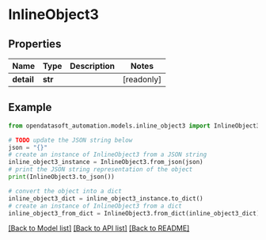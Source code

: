 # InlineObject3


## Properties

Name | Type | Description | Notes
------------ | ------------- | ------------- | -------------
**detail** | **str** |  | [readonly] 

## Example

```python
from opendatasoft_automation.models.inline_object3 import InlineObject3

# TODO update the JSON string below
json = "{}"
# create an instance of InlineObject3 from a JSON string
inline_object3_instance = InlineObject3.from_json(json)
# print the JSON string representation of the object
print(InlineObject3.to_json())

# convert the object into a dict
inline_object3_dict = inline_object3_instance.to_dict()
# create an instance of InlineObject3 from a dict
inline_object3_from_dict = InlineObject3.from_dict(inline_object3_dict)
```
[[Back to Model list]](../README.md#documentation-for-models) [[Back to API list]](../README.md#documentation-for-api-endpoints) [[Back to README]](../README.md)


